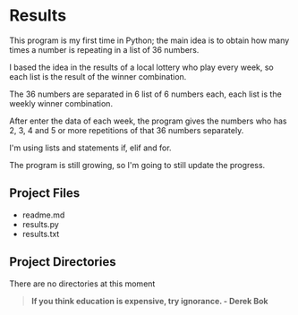 # Results

This program is my first time in Python; the main idea is to obtain how many times a number is repeating in a list of 36 numbers.

I based the idea in the results of a local lottery who play every week, so each list is the result of the winner combination.

The 36 numbers are separated in 6 list of 6 numbers each, each list is the weekly winner combination.

After enter the data of each week, the program gives the numbers who has 2, 3, 4 and 5 or more repetitions of that 36 numbers separately.

I'm using lists and statements if, elif and for.

The program is still growing, so I'm going to still update the progress.
  

## Project Files
- readme.md
- results.py
- results.txt

## Project Directories
There are no directories at this moment
  
  
> **If you think education is expensive, try ignorance. - Derek Bok**